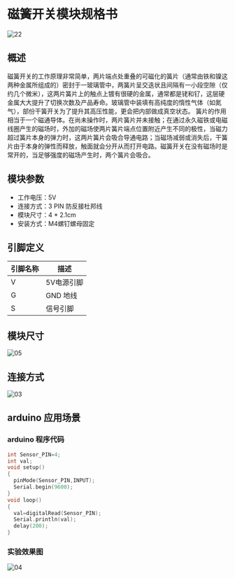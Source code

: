 # 磁簧开关模块规格书

![22](E:\GitLab\sensors-kit\23.磁簧开关模块\磁簧开关模块图片\22.jpg)

## 概述

磁簧开关的工作原理非常简单，两片端点处重叠的可磁化的簧片（通常由铁和镍这两种金属所组成的）密封于一玻璃管中，两簧片呈交迭状且间隔有一小段空隙（仅约几个微米），这两片簧片上的触点上镀有很硬的金属，通常都是铑和钌，这层硬金属大大提升了切换次数及产品寿命。玻璃管中装填有高纯度的惰性气体（如氮气），部份干簧开关为了提升其高压性能，更会把内部做成真空状态。 簧片的作用相当于一个磁通导体。在尚未操作时，两片簧片并未接触；在通过永久磁铁或电磁线圈产生的磁场时，外加的磁场使两片簧片端点位置附近产生不同的极性，当磁力超过簧片本身的弹力时，这两片簧片会吸合导通电路；当磁场减弱或消失后，干簧片由于本身的弹性而释放，触面就会分开从而打开电路。磁簧开关在没有磁场时是常开的，当足够强度的磁场产生时，两个簧片会吸合。

## 模块参数

* 工作电压：5V
* 连接方式：3 PIN 防反接杜邦线
* 模块尺寸：4 * 2.1cm
* 安装方式：M4螺钉螺母固定

## 引脚定义

| 引脚名称| 描述 |
|---- |----|
| V | 5V电源引脚 |
| G | GND 地线 |
| S | 信号引脚 |

## 模块尺寸

![05](E:\GitLab\sensors-kit\23.磁簧开关模块\磁簧开关模块图片\05.jpg)

## 连接方式

![03](E:\GitLab\sensors-kit\23.磁簧开关模块\磁簧开关模块图片\03.jpg)


##  arduino 应用场景

### arduino 程序代码

```c++
int Sensor_PIN=4; 
int val;
void setup() 
{   
  pinMode(Sensor_PIN,INPUT);
  Serial.begin(9600);
}  
void loop() 
{  
  val=digitalRead(Sensor_PIN);
  Serial.println(val); 
  delay(200);
}
```

### 实验效果图

![04](E:\GitLab\sensors-kit\23.磁簧开关模块\磁簧开关模块图片\04.jpg)